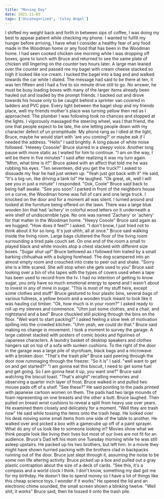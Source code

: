 ```yaml
---
title: "Moving Day"
date: 2021-11-03
tags: ['Uncategorized', 'Coley Angel']
---
```


I shifted my weight back and forth in between sips of coffee, I was doing my best to appear patient while checking my phone. I wanted to fulfill my hunger before arriving, I have what I consider a healthy fear of any food made in the Woodman home or any food that has been in the Woodman home. I had seen cooked chicken one morning while I was dropping off boxes, gone to lunch with Bruce and returned to see the same plate of chicken still lingering on the counter two hours later. A large man leaned over the counter and passed me my bagel with cream cheese stacked so high it looked like ice cream. I tucked the bagel into a bag and and walked towards the car while I dialed. The message had said to be there at ten, it was ten fifteen and I had a five to six minute drive still to go. No answer, he must be busy loading boxes with many of the larger items already been hauled out and loaded by the prompt friends. I backed out and drove towards his house only to be caught behind a sprinter van covered in ladders and PVC pipe. Every light between the bagel shop and my friends place, well my friends mother's place was turning yellow then red as I approached. The plumber I was following took no chances and stopped at the lights. I vigorously massaged the steering wheel, was I that friend, the one that people expect to be late, the one letting people down with my character defect of un promptitude. My phone rang as I idled at the light, Bruce, maybe he would start with 'are you coming?' or maybe ask if I needed the address.
"Hello" I said brightly. A long pause of white noise followed.
'Heeeey Coooole" Bruce slurred in a sleepy voice. Another long pause with more static as I waited for him to continue.
"I am on the way, I will be there in five minutes" I said after realizing it was my turn again.
"Mhm, what time is it?" Bruce asked with an affect that told me he was rubbing his eyes.
"Ten seventeen, did you get the truck?" I asked to dissuade my fear he had just woken up.
"Yeah just got back with it" He said, "It's a big-un, like driving a tank lol" He laughed.
"Ok great, ok, well I will see you in just a minute" I responded.
"Ook, Coole" Bruce said back to being half awake. "See you soon"
I parked in front of the neighbors house on a curve, the Woodman home was full of cars and one large truck. I knocked on the door and for a moment all was silent. I turned around and looked at the furniture being offered on the lawn. There was a large blue wooden bin that had 'achery' in colorful wood letters on it underneath a wire shelf of undiscernible type. No one was named 'Zachary' or 'achery' for that matter in the Woodman home.
"Heeyy Cooole" Bruce said again as we hugged.
"How does it feel?" I asked.
"I don't know, I just tried not to think about it for so long. It's just uhhh, all at once." Bruce said walking inside the living room. Large bags cluttered the floor of the living room surrounding a tired pale couch set. On one end of the room a small tv played black and white movies atop a chest stacked with different size boxes.
"Sugar shut up!" Bruce bellowed as I followed him trailed by a small barking chihuahua with a bulging forehead. The dog scampered into an almost empty room and crouched into crate to peer out and shake. "Sorry she is a little scared. She will stop when she gets used to you" Bruce said looking over a bin of vhs tapes with the types of covers used when a tape has been used to record from the tv. I had no intention of getting to know sugar, you only have so much emotional energy to spend and I wasn't about to invest in any of mine in sugar.
"This is most of my stuff here, except some clothes and stuff" Bruce gestured to four plastic bins, several bags of various fullness, a yellow broom and a wooden truck meant to look like it was hauling cut timber.
"Ok, how much is in your room?" I asked ready to roll up my sleeves and commence.
"Uhm just some clothes, and a chair, and nightstand and a bed" Bruce chuckled still picking through the bins on the floor.
"Well want to start packing?" I asked feeling a slow leek of motivation spilling into the crowded kitchen.
"Uhm yeah, we could do that." Bruce said making no change in movement. I took a moment to survey the garage. A large cabinet stacked with posters of comic books and figurines of Japanese characters. A laundry basket of desktop speakers and clothes hangers sat on top of a sofa with sunken cushions. To the right of the door in the garage was a large pile of styrofoam, black bags and a microwave with a broken door. "That's the trash pile" Bruce said peering through the door now rummaging through the freezer. "So it is" I said. "well want to get on and get started?"
"I am gonna eat this biscuit, I need to get some fuel and get going. So I am gonna heat it up, you want one?" Bruce said watching the biscuit toast.
"That's alright" recalling memories and observing a quarter inch layer of frost. Bruce walked in and pulled two mouse pads off of a shelf. "See these?" He said pointing to the pads printed with japanese cartoon women on them. The pads had two large mounds of foam representing on one breasts and the other a butt. Bruce laughed. Then pulled on breast wrist cushions to reveal a split from heavy use over years. He examined them closely and delicately for a moment. "Well they are trash now" He said while tossing the items onto the trash heap. He looked over his desk moving some small items from one side of the table to another. He walked over and picked a box with a gamecube up off of a paint sprayer. What do any of us look like to someone looking in? Movies show what we think people look like living their lives but most of our lives are not fit for an audience. Bruce's Dad left his mom one Tuesday morning while he was still asleep upstairs. He packed up his two brothers, but left him. In a movie they might have shown hurried packing with the brothers clad in backpacks running out of the door. Bruce just slept through it, assuming the noise to be some non life altering activity.
Bruce picked up a box and pulled out a gray plastic contraption about the size of a deck of cards.
"See this, it's a compass and a world clock I think. I don't know, something my dad got me for my birthday. He doesn't like to spend money so I have a lot of things like this cheap science toys. I wonder if it works" He opened the lid and an electronic chime sounded, the small screen shown a blinking twelve.
"Well shit, it works" Bruce said, then he tossed it onto the trash pile.

